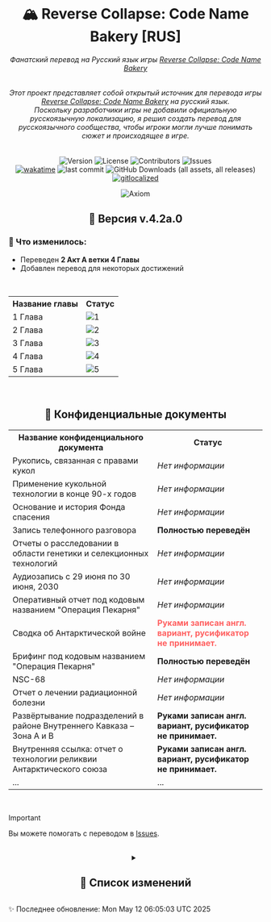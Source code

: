 <h1 align="center">🏔 Reverse Collapse: Code Name Bakery [RUS]</h1>
<h6 align="center">Фанатский перевод на Русский язык игры <a href="https://store.steampowered.com/app/1127700/Reverse_Collapse_Code_Name_Bakery/">Reverse Collapse: Code Name Bakery</a></h6>
<h6 align="center">Этот проект представляет собой открытый источник для перевода игры <a href="https://store.steampowered.com/app/1127700/Reverse_Collapse_Code_Name_Bakery/">Reverse Collapse: Code Name Bakery</a> на русский язык. <br> Поскольку разработчики игры не добавили официальную русскоязычную локализацию, я решил создать перевод для русскоязычного сообщества, чтобы игроки могли лучше понимать сюжет и происходящее в игре. </h6>
<div align="center">

  ![Version](https://img.shields.io/github/v/release/S-MpAI/Reverse-Collapse-RUS?label=Version&style=flat-square)
  ![License](https://img.shields.io/github/license/S-MpAI/Reverse-Collapse-RUS?label=License&style=flat-square)
  ![Contributors](https://img.shields.io/github/contributors/S-MpAI/Reverse-Collapse-RUS?label=Contributors&style=flat-square)
  ![Issues](https://img.shields.io/github/issues/S-MpAI/Reverse-Collapse-RUS?label=Issues&style=flat-square)
  <br>
  [![wakatime](https://wakatime.com/badge/github/S-MpAI/Reverse-Collapse-RUS.svg)](https://wakatime.com/badge/github/S-MpAI/Reverse-Collapse-RUS)
  ![last commit](https://badgen.net/github/last-commit/S-MpAI/Reverse-Collapse-RUS)
  ![GitHub Downloads (all assets, all releases)](https://img.shields.io/github/downloads/S-MpAI/Reverse-Collapse-RUS/total?style=flat)
  [![gitlocalized ](https://gitlocalize.com/repo/10131/whole_project/badge.svg)](https://gitlocalize.com/repo/10131?utm_source=badge)
  <br>

  ![Axiom](https://repobeats.axiom.co/api/embed/8a1aacfa99bc79a299939728ce7a43f69271fe8b.svg)
</div>
<h2  align="center">🚀 Версия v.4.2a.0</h2>
<h3  align="left">🔹 Что изменилось:</h3>
<ul style="text-align: left;">
    <li>Переведен <b>2 Акт A ветки 4 Главы</b></li>
    <li>Добавлен перевод для некоторых достижений</li>
</ul>

<br>
<table>
         <tr>
             <th>Название главы</th>
             <th>Статус</th>
         </tr>
         <tr>
             <td>1 Глава</td>
             <td>
               <img src="https://api.catgirllover.ru/api/badge/Reverse-Collapse-RUS/1/progress/?t=1747029903" alt="1">
             </td>
         </tr>
         <tr>
             <td>2 Глава</td>
             <td>
               <img src="https://api.catgirllover.ru/api/badge/Reverse-Collapse-RUS/2/progress/?t=1747029903" alt="2">
             </td>
         </tr>
         <tr>
             <td>3 Глава</td>
             <td>
               <img src="https://api.catgirllover.ru/api/badge/Reverse-Collapse-RUS/3/progress/?t=1747029903" alt="3">
             </td>
         </tr>
         <tr>
             <td>4 Глава</td>
             <td>
               <img src="https://api.catgirllover.ru/api/badge/Reverse-Collapse-RUS/4/progress/?t=1747029903" alt="4">
             </td>
         </tr>
           <tr>
             <td>5 Глава</td>
             <td>
               <img src="https://api.catgirllover.ru/api/badge/Reverse-Collapse-RUS/5/progress/?t=1747029903" alt="5">
             </td>
         </tr>
     </table>
<br>

<!-- > [!CAUTION]
> .

<br>
 -->

<h2 align="center">💾 Конфиденциальные документы</h2>
<table>
        <tr>
            <th>Название конфиденциального документа</th>
            <th>Статус</th>
        </tr>
        <tr>
            <td>Рукопись, связанная с правами кукол</td>
            <td><i>Нет информации</i></td>
        </tr>
        <tr>
            <td>Применение кукольной технологии в конце 90-х годов</td>
            <td><i>Нет информации</i></td>
        </tr>
        <tr>
            <td>Основание и история Фонда спасения</td>
            <td><i>Нет информации</i></td>
        </tr>
        <tr>
            <td>Запись телефонного разговора</td>
            <td><b>Полностью переведён</b></td>
        </tr>
        <tr>
            <td>Отчеты о расследовании в области генетики и селекционных технологий</td>
            <td><i>Нет информации</i></td>
        </tr>
        <tr>
            <td>Аудиозапись с 29 июня по 30 июня, 2030</td>
            <td><i>Нет информации</i></td>
        </tr>
        <tr>
            <td>Оперативный отчет под кодовым названием "Операция Пекарня"</td>
            <td><i>Нет информации</i></td>
        </tr>
        <tr>
            <td>Сводка об Антарктической войне</td>
            <td style="color: #ff6060;"><b>Руками записан англ. вариант, русификатор не принимает.</b></td>
        </tr>
        <tr>
            <td>Брифинг под кодовым названием "Операция Пекарня"</td>
            <td class="status-green"><b>Полностью переведён</b></td>
        </tr>
        <tr>
            <td>NSC-68</td>
            <td class="status-gray"><i>Нет информации</i></td>
        </tr>
        <tr>
            <td>Отчет о лечении радиационной болезни</td>
            <td class="status-gray"><i>Нет информации</i></td>
        </tr>
        <tr>
            <td>Развёртывание подразделений в районе Внутреннего Кавказа – Зона A и B</td>
            <td class="status-red"><b>Руками записан англ. вариант, русификатор не принимает.</b></td>
        </tr>
        <tr>
            <td>Внутренняя ссылка: отчет о технологии реликвии Антарктического союза</td>
            <td class="status-red"><b>Руками записан англ. вариант, русификатор не принимает.</b></td>
        </tr>
        <tr>
            <td>...</td>
            <td>...</td>
        </tr>
    </table>
<br>

> [!IMPORTANT]  
> Вы можете помогать с переводом в <a href="https://github.com/S-MpAI/Reverse-Collapse-RUS/issues" class="button">Issues</a>.

<br>
<!-- <h2 align="center">📌 Список изменений</h2> -->
<details align="center">
    <summary><h2>📌 Список изменений</h2></summary>
    <details align="left">
        <summary>📂 Версия v.4.1a.0</summary>
        <h3>🔹 Что изменилось:</h3>
        <ul style="text-align: left;">
            <li>Переведен <b>1 Акт A ветки 4 Главы</b></li>
            <li>Добавлен отсутствующий перевод для одной из веток</li>
        </ul>
    </details>
    <details align="left">
        <summary>📂 Версия v.4.3b.0</summary>
        <h3>🔹 Что изменилось:</h3>
        <ul style="text-align: left;">
            <li>Исправлен формат отображения названий в <code>Изготовление предмета</code></li>
            <li>Переведен <b>2 и 3 Акт B ветки 4 Главы</b></li>
            <li>Переведен <b>перерыв 3 Акта В ветки 4 Главы</b></li>
        </ul>
    </details>
    <details align="left">
        <summary>📂 Версия v.4.1b.0</summary>
        <h3>🔹 Что изменилось:</h3>
        <ul style="text-align: left;">
            <li>Исправлен формат отображения названий категорий внутри таблицы в  <code>Помощь в игре</code></li>
            <li>Переведен <b>1 Акт B ветки 4 Главы</b></li>
        </ul>
    </details>
    <details align="left">
        <summary>📂 Версия v.4.0.0</summary>
        <h3>🔹 Что изменилось:</h3>
        <ul style="text-align: left;">
            <li>Добавлен отступ для вывода информации типа <code>Приоритет атаки</code> по отдельности</li>
            <li>Исправлен формат времени под <code>A.M</code> и <code>P.M</code></li>
            <li>Переведен <b>Пролог 4 Главы</b></li>
        </ul>
    </details>
    <details align="left">
        <summary>📂 Версия v.3.8.0</summary>
        <h3>🔹 Что изменилось:</h3>
        <ul style="text-align: left;">
            <li>Изменен текст и размер некоторых слов в Коллекции</li>
            <li>Изменен лексикон некоторых слов.</li>
            <li>Переведен <b>8 Акт 3 Главы</b></li>
        </ul>
    </details>
    <details align="left">
        <summary>📂 Версия v.3.6.0</summary>
        <h3>🔹 Что изменилось:</h3>
        <ul style="text-align: left;">
            <li>Изменен лексикон некоторых слов.</li>
            <li>Переведен <b>6 Акт 3 Главы</b></li>
        </ul>
    </details>
    <details align="left">
        <summary>📂 Версия v.3.5.0</summary>
        <h3>🔹 Что изменилось:</h3>
        <ul style="text-align: left;">
            <li>Изменен лексикон некоторых слов.</li>
            <li>Переведен <b>5 Акт 3 Главы</b></li>
        </ul>
    </details>
    <details align="left">
        <summary>📂 Версия v.3.4.0</summary>
        <h3>🔹 Что изменилось:</h3>
        <ul style="text-align: left;">
            <li>Изменен лексикон связанный с переводом строк типа <code>Inner Caucasus theater base</code></li>
            <li>Переведен <b>4 Акт 3 Главы</b></li>
            <li>Переведен <b>перерыв 4 Акта 3 Главы</b></li>
        </ul>
    </details>
    <details align="left">
        <summary>📂 Версия v.3.3.1</summary>
        <h3>🔹 Что изменилось:</h3>
        <ul style="text-align: left;">
            <li>Добавлен отсутствующий перевод для <b>3 Акта 3 Главы</b></li>
        </ul>
    </details>
    <details align="left">
        <summary>📂 Версия v.3.3.0</summary>
        <h3>🔹 Что изменилось:</h3>
        <ul style="text-align: left;">
            <li>Переведен <b>3 Акт 3 Главы</b></li>
            <li>Изменен перевод некоторых эффектов и статусов</li>
        </ul>
    </details>
    <details align="left">
        <summary>📂 Версия v.3.2.0</summary>
        <h3>🔹 Что изменилось:</h3>
        <ul style="text-align: left;">
            <li>Переведен <b>2 Акт 3 Главы</b></li>
        </ul>
    </details>
    <details align="left">
        <summary>📂 Версия v.3.1.2</summary>
        <h3>🔹 Что изменилось:</h3>
        <ul style="text-align: left;">
            <li>Переведен <b>1 Акт 3 Главы</b></li>
        </ul>
    </details>
    <details  align="left">
        <summary>📂 Версия v.3.0.0</summary>
        <h3>🔹 Что изменилось:</h3>
        <ul style="text-align: left;">
            <li>Переведен <b>Пролог 3 Главы</b></li>
        </ul>
    </details>
    <details align="left">
        <summary>📂 Версия v.2.9.0</summary>
        <h3>🔹 Что изменилось:</h3>
        <ul style="text-align: left;">
            <li>Переведен <b>9 Акт 2 Главы</b></li>
            <li>Переведена <b>вся одежда из DLC</b></li>
        </ul>
    </details>
    <details align="left">
        <summary>📂 Версия v.2.8.0</summary>
        <h3>🔹 Что изменилось:</h3>
        <ul style="text-align: left;">
            <li>Переведен <b>8 Акт 2 Главы</b></li>
            <li>Переведен <b>перерыв 9 Акта 2 Главы</b></li>
        </ul>
    </details>
    <details align="left">
        <summary>📂 Версия v.2.7.0</summary>
        <h3>🔹 Что изменилось:</h3>
        <ul style="text-align: left;">
            <li>Переведен <b>7 Акт 2 Главы</b></li>
            <li>Изменен перевод строк типа <code>\nОставшиеся шаги: {{B}}</code> под общий шаблон;</li>
        </ul>
    </details>
    <details align="left">
        <summary>📂 Версия v.2.6.0</summary>
        <h3>🔹 Что изменилось:</h3>
        <ul style="text-align: left;">
            <li>Переведен <b>6 Акт 2 Главы</b></li>
        </ul>
    </details>
    <details align="left">
        <summary>📂 Версия v.2.5.0</summary>
        <h3>🔹 Что изменилось:</h3>
        <ul style="text-align: left;">
            <li>Переведен <b>5 Акт 2 Главы</b></li>
            <li>Переведен <b>4 Акт 2 Главы</b></li>
            <li>Переведен <b>перерыв 6 Акта 2 Главы</b></li>
        </ul>
    </details>
    <details align="left">
        <summary>📂 Версия v.2.3.0</summary>
        <h3>🔹 Что изменилось:</h3>
        <ul style="text-align: left;">
            <li>Переведен <b>3 Акт 2 Главы</b> со всеми секретками</li>
        </ul>
    </details>
    <details align="left">
        <summary>📂 Версия v.2.0.2</summary>
        <h3>🔹 Что изменилось:</h3>
        <blockquote style="text-align: left;">Очень повезло получить перевод к конфиденциальному файлу т.к. не каждый такой файл поддаётся переводчику.</blockquote><br>
        <ul style="text-align: left;">
            <li>Добавлен подробный перевод конфиденциального файла <code>Первоначальный отчет об инциденте в Варшаве</code></li>
            <li>Частично улучшен перевод текст одной из битв (предположительно <code>Внутренний конфликт</code>)</li>
            <li>Точечные переводы сломанных имен от авто-переводчика (Джефутией, Лиджем, УРНК)</li>
            <li>Добавлен и изменен перевод некоторых достижений под общий шаблон</li>
        </ul>
    </details>
    <details align="left">
        <summary>📂 Версия v.2.0.1</summary>
        <h3>🔹 Что изменилось:</h3>
        <ul style="text-align: left;">
            <li>В некоторых местах доработано отображение навыков в сведениях о существе</li>
            <li>Изменено отображение некоторых имен статусов</li>
            <li>Улучшен перевод строк типа:  <code>Декабрь {{A}}th, {{B}} P.M. Умеренный снег</code></li>
            <li>Точечные переводы сломанных слов от авто-переводчика</li>
        </ul>
    </details>
</details>

✨ Последнее обновление: Mon May 12 06:05:03 UTC 2025
